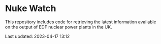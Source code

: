# Nuke Watch

This repository includes code for retrieving the latest information available on the output of EDF nuclear power plants in the UK.

Last updated: 2023-04-17 13:12